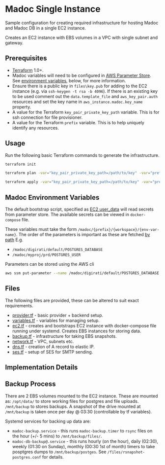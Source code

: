 # Madoc Single Instance

Sample configuration for creating required infrastructure for hosting Madoc and Madoc DB in a single EC2 instance.

Creates an EC2 instance with EBS volumes in a VPC with single subnet and gateway.

## Prerequisites

* [Terraform](https://www.terraform.io) 1.0+.
* Madoc variables will need to be configured in [AWS Parameter Store](https://docs.aws.amazon.com/systems-manager/latest/userguide/systems-manager-parameter-store.html). See [environment variables](#Madoc-Environment-Variables), below, for more information.
* Ensure there is a public key in `files\key.pub` for adding to the EC2 instance (e.g. via `ssh-keygen -t rsa -b 4096`). If there is an existing key to be used comment out the `data.template_file` and `aws_key_pair.auth` resources and set the key name in `aws_instance.madoc.key_name` property.
* A value for the Terraform `key_pair_private_key_path` variable. This is for ssh connection for file provisioner.
* A value for the Terraform `prefix` variable. This is to help uniquely identify any resources.

## Usage

Run the following basic Terraform commands to generate the infrastructure.

```bash
terraform init

terraform plan -var="key_pair_private_key_path=/path/to/key" -var="prefix=myprefix"

terraform apply -var="key_pair_private_key_path=/path/to/key" -var="prefix=myprefix"
```

## Madoc Environment Variables

The default bootstrap script, specified as [EC2 user_data](https://www.terraform.io/docs/providers/aws/r/instance.html#user_data) will read secrets from parameter store. The available secrets can be viewed in `docker-compose` file.

These variables must take the form `/madoc/{prefix}/{workspace}/{env-var-name}`. The order of the parameters is important as these are fetched [by path](https://docs.aws.amazon.com/cli/latest/reference/ssm/get-parameters-by-path.html) E.g.

* `/madoc/digirati/default/POSTGRES_DATABASE`
* `/madoc/myproj/prd/POSTGRES_USER`

Parameters can be stored using the AWS cli

```bash
aws ssm put-parameter --name /madoc/digirati/default/POSTGRES_DATABASE --value my-db-name --type SecureString
```

## Files

The following files are provided, these can be altered to suit exact requirements.

* [provider.tf](provider.tf) - basic provider + backend setup.
* [variables.tf](variables.tf) - variables for managing setup.
* [ec2.tf](ec2.tf) - creates and bootstraps EC2 instance with docker-compose file running under systemd. Creates EBS instances for storing data.
* [backup.tf](backup.tf) - infrastructure for taking EBS snapshots.
* [network.tf](network.tf) - VPC, subnets etc.
* [dns.tf](dns.tf) - creation of A record to elastic IP.
* [ses.tf](ses.tf) - setup of SES for SMTP sending.

## Implementation Details

## Backup Process

There are 2 EBS volumes mounted to the EC2 instance. These are mounted as: `/opt/data/` to store working files for postgres and file uploads. `/mnt/backup` to stores backups. A snapshot of the drive mounted at `/mnt/backup` is taken once per day @ 03:30 (controllable by tf variables).

Systemd services for backing up data are:

* `madoc-backup.service` - this runs `madoc-backup.timer` to `rsync` files on the hour (+/- 5 mins) to `/mnt/backup/files/`.
* `madoc-db-backup@.service` - this runs hourly (on the hour), daily (02:30), weekly (01:30 on Sunday), monthly (00:30 1st of month) timers to take posptgres dumps to `/mnt/backup/postges`. See `/files/rsnapshot-postgres.conf` for details.